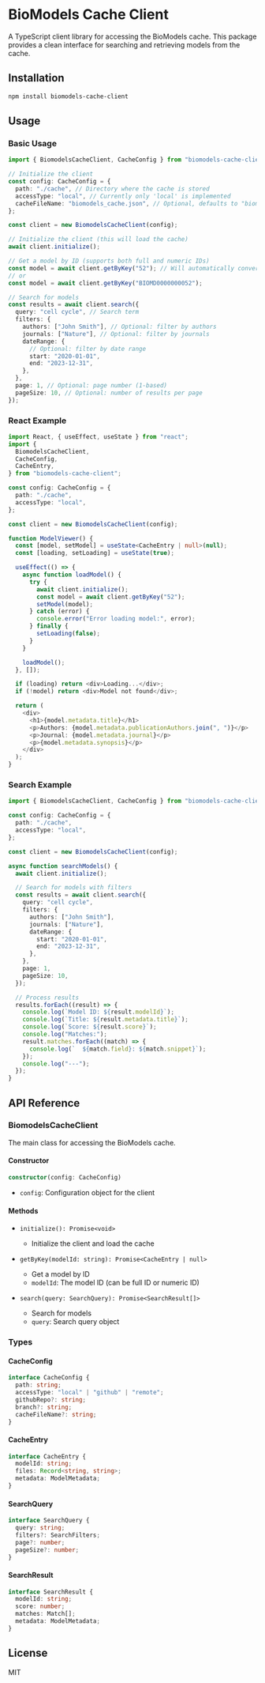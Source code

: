 # BioModels Cache Client

A TypeScript client library for accessing the BioModels cache. This package provides a clean interface for searching and retrieving models from the cache.

## Installation

```bash
npm install biomodels-cache-client
```

## Usage

### Basic Usage

```typescript
import { BiomodelsCacheClient, CacheConfig } from "biomodels-cache-client";

// Initialize the client
const config: CacheConfig = {
  path: "./cache", // Directory where the cache is stored
  accessType: "local", // Currently only 'local' is implemented
  cacheFileName: "biomodels_cache.json", // Optional, defaults to "biomodels_cache.json"
};

const client = new BiomodelsCacheClient(config);

// Initialize the client (this will load the cache)
await client.initialize();

// Get a model by ID (supports both full and numeric IDs)
const model = await client.getByKey("52"); // Will automatically convert to BIOMD0000000052
// or
const model = await client.getByKey("BIOMD0000000052");

// Search for models
const results = await client.search({
  query: "cell cycle", // Search term
  filters: {
    authors: ["John Smith"], // Optional: filter by authors
    journals: ["Nature"], // Optional: filter by journals
    dateRange: {
      // Optional: filter by date range
      start: "2020-01-01",
      end: "2023-12-31",
    },
  },
  page: 1, // Optional: page number (1-based)
  pageSize: 10, // Optional: number of results per page
});
```

### React Example

```typescript
import React, { useEffect, useState } from "react";
import {
  BiomodelsCacheClient,
  CacheConfig,
  CacheEntry,
} from "biomodels-cache-client";

const config: CacheConfig = {
  path: "./cache",
  accessType: "local",
};

const client = new BiomodelsCacheClient(config);

function ModelViewer() {
  const [model, setModel] = useState<CacheEntry | null>(null);
  const [loading, setLoading] = useState(true);

  useEffect(() => {
    async function loadModel() {
      try {
        await client.initialize();
        const model = await client.getByKey("52");
        setModel(model);
      } catch (error) {
        console.error("Error loading model:", error);
      } finally {
        setLoading(false);
      }
    }

    loadModel();
  }, []);

  if (loading) return <div>Loading...</div>;
  if (!model) return <div>Model not found</div>;

  return (
    <div>
      <h1>{model.metadata.title}</h1>
      <p>Authors: {model.metadata.publicationAuthors.join(", ")}</p>
      <p>Journal: {model.metadata.journal}</p>
      <p>{model.metadata.synopsis}</p>
    </div>
  );
}
```

### Search Example

```typescript
import { BiomodelsCacheClient, CacheConfig } from "biomodels-cache-client";

const config: CacheConfig = {
  path: "./cache",
  accessType: "local",
};

const client = new BiomodelsCacheClient(config);

async function searchModels() {
  await client.initialize();

  // Search for models with filters
  const results = await client.search({
    query: "cell cycle",
    filters: {
      authors: ["John Smith"],
      journals: ["Nature"],
      dateRange: {
        start: "2020-01-01",
        end: "2023-12-31",
      },
    },
    page: 1,
    pageSize: 10,
  });

  // Process results
  results.forEach((result) => {
    console.log(`Model ID: ${result.modelId}`);
    console.log(`Title: ${result.metadata.title}`);
    console.log(`Score: ${result.score}`);
    console.log("Matches:");
    result.matches.forEach((match) => {
      console.log(`  ${match.field}: ${match.snippet}`);
    });
    console.log("---");
  });
}
```

## API Reference

### BiomodelsCacheClient

The main class for accessing the BioModels cache.

#### Constructor

```typescript
constructor(config: CacheConfig)
```

- `config`: Configuration object for the client

#### Methods

- `initialize(): Promise<void>`

  - Initialize the client and load the cache

- `getByKey(modelId: string): Promise<CacheEntry | null>`

  - Get a model by ID
  - `modelId`: The model ID (can be full ID or numeric ID)

- `search(query: SearchQuery): Promise<SearchResult[]>`
  - Search for models
  - `query`: Search query object

### Types

#### CacheConfig

```typescript
interface CacheConfig {
  path: string;
  accessType: "local" | "github" | "remote";
  githubRepo?: string;
  branch?: string;
  cacheFileName?: string;
}
```

#### CacheEntry

```typescript
interface CacheEntry {
  modelId: string;
  files: Record<string, string>;
  metadata: ModelMetadata;
}
```

#### SearchQuery

```typescript
interface SearchQuery {
  query: string;
  filters?: SearchFilters;
  page?: number;
  pageSize?: number;
}
```

#### SearchResult

```typescript
interface SearchResult {
  modelId: string;
  score: number;
  matches: Match[];
  metadata: ModelMetadata;
}
```

## License

MIT
